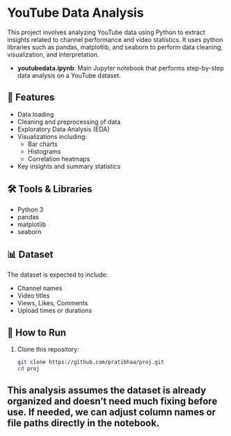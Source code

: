 # YouTube Data Analysis

This project involves analyzing YouTube data using Python to extract insights related to channel performance and video statistics. It uses python libraries such as pandas, matplotlib, and seaborn to perform data cleaning, visualization, and interpretation.


- **youtubedata.ipynb**: Main Jupyter notebook that performs step-by-step data analysis on a YouTube dataset.

## 🔧 Features

- Data loading 
- Cleaning and preprocessing of data
- Exploratory Data Analysis (EDA)
- Visualizations including:
  - Bar charts
  - Histograms
  - Correlation heatmaps
- Key insights and summary statistics

## 🛠️ Tools & Libraries

- Python 3
- pandas
- matplotlib
- seaborn

## 📊 Dataset

The dataset is expected to include:
- Channel names
- Video titles
- Views, Likes, Comments
- Upload times or durations

## 🚀 How to Run

1. Clone this repository:
   ```bash
   git clone https://github.com/pratibhaa/proj.git
   cd proj

## This analysis assumes the dataset is already organized and doesn’t need much fixing before use. If needed, we can adjust column names or file paths directly in the notebook.
